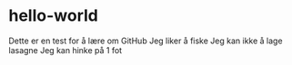 # hello-world
Dette er en test for å lære om GitHub
Jeg liker å fiske
Jeg kan ikke å lage lasagne
Jeg kan hinke på 1 fot
